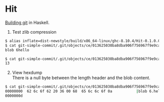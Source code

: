 # Hit

[Building git](https://shop.jcoglan.com/building-git/) in Haskell.

1. Test zlib compression  
  ```bash
  $ alias inflate=dist-newstyle/build/x86_64-linux/ghc-8.10.4/Hit-0.1.0.0/x/Hit/build/Hit/Hit
  $ cat git-simple-commit/.git/objects/ce/013625030ba8dba906f756967f9e9ca394464a | inflate
  blob 6hello

  $ cat git-simple-commit/.git/objects/ce/013625030ba8dba906f756967f9e9ca394464a | inflate | wc -c
  13
  ```

2. View hexdump  
  There is a null byte between the length header and the blob content.

  ```bash
  $ cat git-simple-commit/.git/objects/ce/013625030ba8dba906f756967f9e9ca394464a | inflate | hexdump -C
  00000000  62 6c 6f 62 20 36 00 68  65 6c 6c 6f 0a           |blob 6.hello.|
  0000000d
  ```
